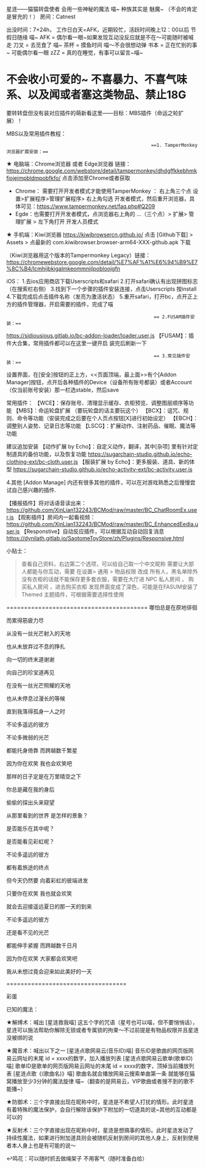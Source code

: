 星涟——猫猫转盘使者 会用一些神秘的魔法 喵~                            种族其实是 魅魔~
（不会的肯定是冒充的！）
房间：Catnest

出没时间：7×24h， 工作日白天=AFK，近期较忙，活跃时间晚上12：00以后
节假日随缘 喵~
AFK = 偶尔看一眼~如果发现互动没反应就是不在～可能随时被喊走
刀叉 = 去觅食了 喵~
茶杯 = 摸鱼时间 喵～不会很想动弹
书本 = 正在忙别的事 ~ 可能偶尔看一眼
zZZ = 真的在睡觉，有事可以留言~喵~

不会收小可爱的~
不喜暴力、不喜气味系、以及闻或者塞这类物品、禁止18G
===============
要转转盘但没有装对应插件的萌新看这里——目标：MBS插件（命运之轮扩展）！

MBS以及常用插件教程：

                                                         ==1. TamperMonkey浏览器扩展安装：==

★ 电脑端：Chrome浏览器 或者 Edge浏览器
链接：https://chrome.google.com/webstore/detail/tampermonkey/dhdgffkkebhmkfjojejmpbldmpobfkfo/
点击添加至Chrome或者获取

  - Chrome： 需要打开开发者模式才能使用TamperMonkey ： 右上角三个点 设置>扩展程序>管理扩展程序> 右上角勾选 开发者模式，然后重开浏览器，具体可见：https://www.tampermonkey.net/faq.php#Q209
  - Egde：也需要打开开发者模式，点浏览器右上角的 …（三个点）> 扩展> 管理扩展 > 左下角打开 开发人员模式

★ 手机端：Kiwi浏览器 https://kiwibrowsercn.github.io/
点击 [Github下载] > Assets > 点最新的 com.kiwibrowser.browser-arm64-XXX-github.apk 下载

（Kiwi浏览器用这个版本的Tampermonkey Legacy）链接：https://chromewebstore.google.com/detail/%E7%AF%A1%E6%94%B9%E7%8C%B4/lcmhijbkigalmkeommnijlpobloojgfn

iOS：
1.去ios应用商店下载Userscripts和safari
2.打开safari确认有出现拼图标志（在搜索栏右侧）
3.找到下一个步骤的插件安装连接，点击Userscripts 按install
4.下载完成后点击插件名称（发亮为激活状态）
5.重开safari，打开bc，点开正上方的插件管理器，开启需要的插件，完成了喵


                                                          == 2.FUSAM插件安装：==

https://sidiousious.gitlab.io/bc-addon-loader/loader.user.js
【FUSAM】：插件大合集，常用插件都可以在这里一键开启
装完后刷新一下

                                                          == 3.常见插件安装：==

设置界面，在[安全]按钮的正上方，<<页面顶端，最上面>>有个[Addon Manager]按钮，点开后各种插件的Device（设备所有账号都装）或者Account（仅当前账号安装）那一栏选stable，然后save

常用插件：
【WCE】：保存账号、清理显示缓存、衣柜预览、调整图层顺序等功能
【MBS】：命运轮盘扩展 （要玩轮盘的话主要玩这个）
【BCX】：诅咒、规则、命令等功能（安装完成之后要在个人页点按钮[X]进行初始设定）
【EBCH】：调整别人姿势、记录日志等功能
【LSCG】：扩展动作、注射药品、催眠、魔法等功能

建议追加安装
【动作扩展 by Echo】：自定义动作，翻译，其中[杂项] 里有针对定制道具的备份功能，以及恢复功能
https://sugarchain-studio.github.io/echo-clothing-ext/bc-cloth.user.js
【服装扩展 by Echo】：更多服装、道具、新的体型
https://sugarchain-studio.github.io/echo-activity-ext/bc-activity.user.js


4.其他
[Addon Manage] 内还有很多其他的插件，可以在对游戏熟悉之后慢慢尝试自己感兴趣的插件.

【播报插件】将对话语音读出来：https://github.com/XinLian132243/BCMod/raw/master/BC_ChatRoomEx.user.js
【观影插件】房间内一起看视频：https://github.com/XinLian132243/BCMod/raw/master/BC_EnhancedEedia.user.js
【Responstive】自动反应插件，可以根据互动自动回复消息
https://dynilath.gitlab.io/SaotomeToyStore/zh/Plugins/Responsive.html

小贴士：
> 查看自己资料，右边第二个选项，可以给自己取一个中文昵称
> 需要让大部人都能与你互动，需要 在设置> 通用 > 物品权限 改成  所有人，黑名单除外
> 没有衣柜的话就不能保存更多套衣服，需要在大厅进 NPC 私人房间 ， 购买私人房间 ，进去购买衣柜
> 发现界面变成了深色，可能是在FASUM安装了Themed 主题插件，可根据需要选择性使用 

========================================
哪怕总是在原地徘徊

而累得筋疲力尽

从没有一丝光芒射入的天地

也从未放弃过不息的挣扎

向一切的终末道谢谢

向自己的珍宝道再见

在没有一丝光芒照耀的天地

也从未停息过漫长的等候

直到我落得孤身一人之时

不论多遥远的彼方

不论多微弱的光芒

都能托身倚靠 而跨越数千繁星

因为你在欢笑 我也会欢笑吧

那样的日子定是在万里晴空之下

你总是藏在我的身后

偷偷的探出头来窥望

从那里看到的世界 是怎样的景象？

是否能乐在其中呢？

是否能看见彩虹呢？

不论多遥远的彼方

都有着旅途的终点

但今天仍然要 向着彩虹的彼端进发

只要你在欢笑 我也就会欢笑

就会去迎接遥远夏日的那一天的到来

不论多遥远的彼方

还是看不见的光芒

都能伸手紧握 而跨越数千日月

因为你在欢笑 大家都会欢笑吧

我从未想过竟会迎来如此美好的一天

==================================


彩蛋



已知的魔法：

★解缚术：喊出 
[星涟救我喵] 
这五个字的咒语（星号也可以喵，但不要悄悄话），星涟可以施法帮助你解除无锁或者专属锁的拘束～不过前提是有物品权限并且星涟没被绑的说

★魔音术：喊出以下之一
[星涟点歌网易云(音乐ID)喵]          音乐ID是歌曲的网页版网易云网址的末尾 id = xxxx的数字，加入播放列表
[星涟点歌网易云歌单(歌单ID)喵]   歌单ID是歌单的网页版网易云网址的末尾 id = xxxx的数字，顶掉当前播放列表
[星涟点歌《(歌曲名)》喵]         歌曲名就会播放网易云搜索单曲第一条
就能够在猫窝播放至少3分钟的魔法旋律 喵~（翻查的是网易云，VIP歌曲或者搜不到的歌不能播~）


★防御术：三个字直接出现在昵称中时，星涟是不希望人打扰的情形。此时星涟有着特殊的魔法保护，会自行解除该保护下附加的一切道具的说~其他的互动都是可以的

★反射术：三个字直接出现在昵称中时，星涟是想搞事的情形。此时星涟发动了持续性魔法，如果进行附加道具则会被随机反射到房间的其他人身上，反射到使用者本人身上也是有可能的说～




↩️鸣花：可以随时抓去做绳架子 不用客气（随时准备白给）